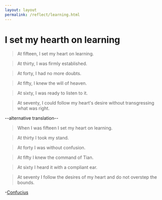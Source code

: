 ```yaml
---
layout: layout
permalink: /reflect/learning.html
---
```


# I set my hearth on learning

> At fifteen, I set my heart on learning.

> At thirty, I was firmly established.

> At forty, I had no more doubts.

> At fifty, I knew the will of heaven.

> At sixty, I was ready to listen to it.

> At seventy, I could follow my heart's desire without transgressing what was right.

--alternative translation--

> When I was fifteen I set my heart on learning.

> At thirty I took my stand.

> At forty I was without confusion.

> At fifty I knew the command of Tian.

> At sixty I heard it with a compliant ear.

> At seventy I follow the desires of my heart and do not overstep the bounds.

-[Confucius](https://en.wikipedia.org/wiki/Confucius)


